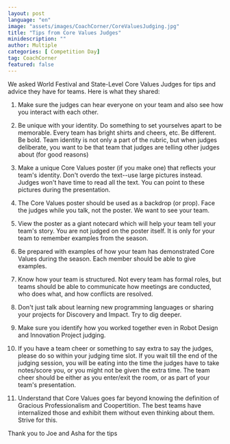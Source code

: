 ```yaml
---
layout: post
language: "en"
image: "assets/images/CoachCorner/CoreValuesJudging.jpg"
title: "Tips from Core Values Judges"
minidescription: ""
author: Multiple
categories: [ Competition Day]
tag: CoachCorner
featured: false
---
```

We asked World Festival and State-Level Core Values Judges for tips and advice they have for teams. Here is what they shared:

1) Make sure the judges can hear everyone on your team and also see how you interact with each other.

2) Be unique with your identity. Do something to set yourselves apart to be memorable. Every team has bright shirts and cheers, etc. Be different. Be bold. Team identity is not only a part of the rubric, but when judges deliberate, you want to be that team that judges are telling other judges about (for good reasons)

3) Make a unique Core Values poster (if you make one) that reflects your team's identity. Don't overdo the text--use large pictures instead. Judges won't have time to read all the text. You can point to these pictures during the presentation.

4) The Core Values poster should be used as a backdrop (or prop). Face the judges while you talk, not the poster. We want to see your team.

5) View the poster as a giant notecard which will help your team tell your team's story. You are not judged on the poster itself. It is only for your team to remember examples from the season.

6) Be prepared with examples of how your team has demonstrated Core Values during the season. Each member should be able to give examples.

7) Know how your team is structured. Not every team has formal roles, but teams should be able to communicate how meetings are conducted, who does what, and how conflicts are resolved.

8) Don't just talk about learning new programming languages or sharing your projects for Discovery and Impact. Try to dig deeper.

9) Make sure you identify how you worked together even in Robot Design and Innovation Project judging.

11) If you have a team cheer or something to say extra to say the judges, please do so within your judging time slot. If you wait till the end of the judging session, you will be eating into the time the judges have to take notes/score you, or you might not be given the extra time. The team cheer should be either as you enter/exit the room, or as part of your team's presentation.

12) Understand that Core Values goes far beyond knowing the definition of Gracious Professionalism and Coopertition. The best teams have internalized those and exhibit them without even thinking about them. Strive for this. 


Thank you to Joe and Asha for the tips
